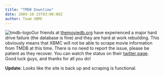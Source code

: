 ```yaml
---
title: "TMDB Downtime"
date: 2009-10-15T03:00:00Z
author: Team XBMC
---
```


![tmdb-logo](/sites/default/files/uploads/tmdb-logo-128x101.webp "tmdb-logo")Our friends at [themoviedb.org](https://www.themoviedb.org/) have experienced a major hard drive failure (the database is fine) and they are hard at work rebuilding. This obviously means that XBMC will not be able to scrape movie information from TMDB at this time. There is no need to report the issue, please be patient as they recover. You can watch the status on their [twitter page](https://twitter.com/themoviedb). Good luck guys, and thanks for all you do!

**Update:** Looks like the site is back up and scraping is functional.
